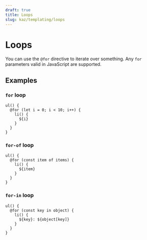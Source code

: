 ```yaml
---
draft: true
title: Loops
slug: kaz/templating/loops
---
```


# Loops

You can use the `@for` directive to iterate over something. Any `for` parameters valid in JavaScript are supported.

## Examples

### `for` loop

```kaz
ul() {
  @for (let i = 0; i < 10; i++) {
    li() {
      ${i}
    }
  }
}
```

### `for-of` loop

```kaz
ul() {
  @for (const item of items) {
    li() {
      ${item}
    }
  }
}
```

### `for-in` loop

```kaz
ul() {
  @for (const key in object) {
    li() {
      ${key}: ${object[key]}
    }
  }
}
```
